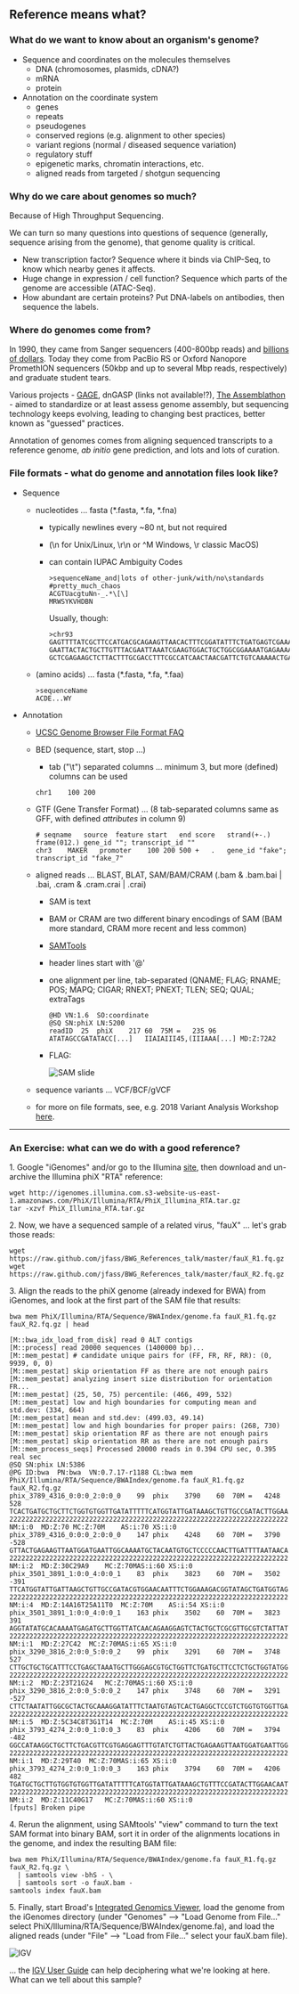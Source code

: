 
## Reference means what?

### What do we want to know about an organism's genome?

- Sequence and coordinates on the molecules themselves
    - DNA (chromosomes, plasmids, cDNA?)
    - mRNA
    - protein
- Annotation on the coordinate system
    - genes
    - repeats
    - pseudogenes
    - conserved regions (e.g. alignment to other species)
    - variant regions (normal / diseased sequence variation)
    - regulatory stuff
    - epigenetic marks, chromatin interactions, etc.
    - aligned reads from targeted / shotgun sequencing

### Why do we care about genomes so much?

Because of High Throughput Sequencing.

We can turn so many questions into questions of sequence (generally, sequence arising from the genome), that genome quality is critical.

- New transcription factor? Sequence where it binds via ChIP-Seq, to know which nearby genes it affects.
- Huge change in expression / cell function? Sequence which parts of the genome are accessible (ATAC-Seq).
- How abundant are certain proteins? Put DNA-labels on antibodies, then sequence the labels.

### Where do genomes come from?

In 1990, they came from Sanger sequencers (400-800bp reads) and [billions of dollars](https://en.wikipedia.org/wiki/Human_Genome_Project). Today they come from PacBio RS or Oxford Nanopore PromethION sequencers (50kbp and up to several Mbp reads, respectively) and graduate student tears.

Various projects - [GAGE](http://gage.cbcb.umd.edu/), dnGASP (links not available!?), [The Assemblathon](https://assemblathon.org/) - aimed to standardize or at least assess genome assembly, but sequencing technology keeps evolving, leading to changing best practices, better known as "guessed" practices.

Annotation of genomes comes from aligning sequenced transcripts to a reference genome, _ab initio_ gene prediction, and lots and lots of curation.

### File formats - what do genome and annotation files look like?

- Sequence
    - nucleotides ... fasta (*.fasta, *.fa, *.fna)
        - typically newlines every ~80 nt, but not required
        - (\n for Unix/Linux, \r\n or ^M Windows, \r classic MacOS)
        - can contain IUPAC Ambiguity Codes

            ```
            >sequenceName_and|lots of other-junk/with/no\standards #pretty_much_chaos
            ACGTUacgtuNn-_.*\[\]
            MRWSYKVHDBN
            ```

            Usually, though:
            ```
            >chr93
            GAGTTTTATCGCTTCCATGACGCAGAAGTTAACACTTTCGGATATTTCTGATGAGTCGAAAAATTATCTTGATAAAGCAG
            GAATTACTACTGCTTGTTTACGAATTAAATCGAAGTGGACTGCTGGCGGAAAATGAGAAAATTCGACCTATCCTTGCGCA
            GCTCGAGAAGCTCTTACTTTGCGACCTTTCGCCATCAACTAACGATTCTGTCAAAAACTGACGCGTTGGATGAGGAGAAG
            ```

    - (amino acids) ... fasta (*.fasta, *.fa, *.faa)

        ```
        >sequenceName
        ACDE...WY
        ```

- Annotation
    - [UCSC Genome Browser File Format FAQ](https://genome.ucsc.edu/FAQ/FAQformat.html)
    - BED (sequence, start, stop ...)
        - tab ("\t") separated columns ... minimum 3, but more (defined) columns can be used

        ```
        chr1	100	200
        ```

    - GTF (Gene Transfer Format) ... (8 tab-separated columns same as GFF, with defined *attributes* in column 9)

        ```
        # seqname	source	feature	start	end	score	strand(+-.)	frame(012.)	gene_id ""; transcript_id ""
        chr3	MAKER	promoter	100	200	500	+	.	gene_id "fake"; transcript_id "fake_7"
        ```

    - aligned reads ... BLAST, BLAT, SAM/BAM/CRAM (.bam & .bam.bai \| .bai, .cram & .cram.crai \| .crai)
        - SAM is text
        - BAM or CRAM are two different binary encodings of SAM (BAM more standard, CRAM more recent and less common)
        - [SAMTools](http://www.htslib.org/)
        - header lines start with '@'
        - one alignment per line, tab-separated (QNAME; FLAG; RNAME; POS; MAPQ; CIGAR; RNEXT; PNEXT; TLEN; SEQ; QUAL; extraTags

            ```
            @HD	VN:1.6	SO:coordinate
            @SQ	SN:phiX	LN:5200
            readID	25	phiX	217	60	75M	=	235	96	ATATAGCCGATATACC[...]	IIAIAIII45,(IIIAAA[...]	MD:Z:72A2
            ```

        - FLAG:

            ![SAM slide](./SAMflag.png)

    - sequence variants ... VCF/BCF/gVCF
    - for more on file formats, see, e.g. 2018 Variant Analysis Workshop [here](https://bioinformatics.ucdavis.edu/training/documentation/).

---

### An Exercise: what can we do with a good reference?

1\. Google "iGenomes" and/or go to the Illumina [site](https://support.illumina.com/sequencing/sequencing_software/igenome.html), then download and un-archive the Illumina phiX "RTA" reference:

```
wget http://igenomes.illumina.com.s3-website-us-east-1.amazonaws.com/PhiX/Illumina/RTA/PhiX_Illumina_RTA.tar.gz
tar -xzvf PhiX_Illumina_RTA.tar.gz
```

2\. Now, we have a sequenced sample of a related virus, "fauX" ... let's grab those reads:

```
wget https://raw.github.com/jfass/BWG_References_talk/master/fauX_R1.fq.gz
wget https://raw.github.com/jfass/BWG_References_talk/master/fauX_R2.fq.gz
```

3\. Align the reads to the phiX genome (already indexed for BWA) from iGenomes, and look at the first part of the SAM file that results:

```
bwa mem PhiX/Illumina/RTA/Sequence/BWAIndex/genome.fa fauX_R1.fq.gz fauX_R2.fq.gz | head
```

```
[M::bwa_idx_load_from_disk] read 0 ALT contigs
[M::process] read 20000 sequences (1400000 bp)...
[M::mem_pestat] # candidate unique pairs for (FF, FR, RF, RR): (0, 9939, 0, 0)
[M::mem_pestat] skip orientation FF as there are not enough pairs
[M::mem_pestat] analyzing insert size distribution for orientation FR...
[M::mem_pestat] (25, 50, 75) percentile: (466, 499, 532)
[M::mem_pestat] low and high boundaries for computing mean and std.dev: (334, 664)
[M::mem_pestat] mean and std.dev: (499.03, 49.14)
[M::mem_pestat] low and high boundaries for proper pairs: (268, 730)
[M::mem_pestat] skip orientation RF as there are not enough pairs
[M::mem_pestat] skip orientation RR as there are not enough pairs
[M::mem_process_seqs] Processed 20000 reads in 0.394 CPU sec, 0.395 real sec
@SQ	SN:phix	LN:5386
@PG	ID:bwa	PN:bwa	VN:0.7.17-r1188	CL:bwa mem PhiX/Illumina/RTA/Sequence/BWAIndex/genome.fa fauX_R1.fq.gz fauX_R2.fq.gz
phix_3789_4316_0:0:0_2:0:0_0	99	phix	3790	60	70M	=	4248	528	TCACTGATGCTGCTTCTGGTGTGGTTGATATTTTTCATGGTATTGATAAAGCTGTTGCCGATACTTGGAA	2222222222222222222222222222222222222222222222222222222222222222222222	NM:i:0	MD:Z:70	MC:Z:70M	AS:i:70	XS:i:0
phix_3789_4316_0:0:0_2:0:0_0	147	phix	4248	60	70M	=	3790	-528	GTTACTGAGAAGTTAATGGATGAATTGGCAAAATGCTACAATGTGCTCCCCCAACTTGATTTTAATAACA	2222222222222222222222222222222222222222222222222222222222222222222222	NM:i:2	MD:Z:30C29A9	MC:Z:70MAS:i:60	XS:i:0
phix_3501_3891_1:0:0_4:0:0_1	83	phix	3823	60	70M	=	3502	-391	TTCATGGTATTGATTAAGCTGTTGCCGATACGTGGAACAATTTCTGGAAAGACGGTATAGCTGATGGTAG	2222222222222222222222222222222222222222222222222222222222222222222222	NM:i:4	MD:Z:14A16T25A11T0	MC:Z:70M	AS:i:54	XS:i:0
phix_3501_3891_1:0:0_4:0:0_1	163	phix	3502	60	70M	=	3823	391	AGGTATATGCACAAAATGAGATGCTTGGTTATCAACAGAAGGAGTCTACTGCTCGCGTTGCGTCTATTAT	2222222222222222222222222222222222222222222222222222222222222222222222	NM:i:1	MD:Z:27C42	MC:Z:70MAS:i:65	XS:i:0
phix_3290_3816_2:0:0_5:0:0_2	99	phix	3291	60	70M	=	3748	527	CTTGCTGCTGCATTTCCTGAGCTAAATGCTTGGGAGCGTGCTGGTTCTGATGCTTCCTCTGCTGGTATGG	2222222222222222222222222222222222222222222222222222222222222222222222	NM:i:2	MD:Z:23T21G24	MC:Z:70MAS:i:60	XS:i:0
phix_3290_3816_2:0:0_5:0:0_2	147	phix	3748	60	70M	=	3291	-527	CTTCTAATATTGGCGCTACTGCAAAGGATATTTCTAATGTAGTCACTGAGGCTCCGTCTGGTGTGGTTGA	2222222222222222222222222222222222222222222222222222222222222222222222	NM:i:5	MD:Z:5C34C8T3G1T14	MC:Z:70M	AS:i:45	XS:i:0
phix_3793_4274_2:0:0_1:0:0_3	83	phix	4206	60	70M	=	3794	-482	GGCCATAAGGCTGCTTCTGACGTTCGTGAGGAGTTTGTATCTGTTACTGAGAAGTTAATGGATGAATTGG	2222222222222222222222222222222222222222222222222222222222222222222222	NM:i:1	MD:Z:29T40	MC:Z:70MAS:i:65	XS:i:0
phix_3793_4274_2:0:0_1:0:0_3	163	phix	3794	60	70M	=	4206	482	TGATGCTGCTTGTGGTGTGGTTGATATTTTTCATGGTATTGATAAAGCTGTTTCCGATACTTGGAACAAT	2222222222222222222222222222222222222222222222222222222222222222222222	NM:i:2	MD:Z:11C40G17	MC:Z:70MAS:i:60	XS:i:0
[fputs] Broken pipe
```

4\. Rerun the alignment, using SAMtools' "view" command to turn the text SAM format into binary BAM, sort it in order of the alignments locations in the genome, and index the resulting BAM file:

```
bwa mem PhiX/Illumina/RTA/Sequence/BWAIndex/genome.fa fauX_R1.fq.gz fauX_R2.fq.gz \
  | samtools view -bhS - \
  | samtools sort -o fauX.bam -
samtools index fauX.bam
```

5\. Finally, start Broad's [Integrated Genomics Viewer](https://software.broadinstitute.org/software/igv/download), load the genome from the iGenomes directory (under "Genomes" --> "Load Genome from File..." select PhiX/Illumina/RTA/Sequence/BWAIndex/genome.fa), and load the aligned reads (under "File" --> "Load from File..." select your fauX.bam file).

![IGV](igv.png)

... the [IGV User Guide](https://software.broadinstitute.org/software/igv/UserGuide) can help deciphering what we're looking at here. What can we tell about this sample?

